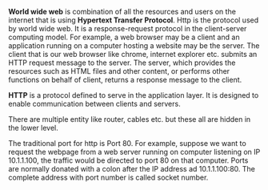 **World wide web** is combination of all the resources and users on the internet that is using **Hypertext Transfer Protocol**. Http is the 
protocol used by world wide web. It is a response-request protocol in the client-server computing model. For example, a web browser may be a 
client and an application running on a computer hosting a website may be the server. The client that is our web browser like chrome,
internet explorer etc. submits an HTTP request message to the server. The server, which provides the resources such as HTML files and
other content, or performs other functions on behalf of client, returns a response message to the client. 

**HTTP** is a protocol defined to serve in the application layer. It is designed to enable communication between clients and servers.

There are multiple entity like router, cables etc. but these all are hidden in the lower level.

The traditional port for http is Port 80. For example, suppose we want to request the webpage from a web server running on computer listening on IP 10.1.1.100, the traffic would be directed to port 80 on that computer. Ports are normally donated with a colon after the IP address ad 10.1.1.100:80. The complete address with port number is called socket number.

